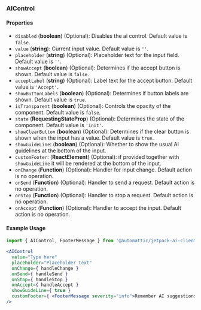 ### AIControl

#### Properties

- `disabled` (**boolean**) (Optional): Disables the ai control. Default value is `false`.
- `value` (**string**): Current input value. Default value is `''`.
- `placeholder` (**string**) (Optional): Placeholder text for the input field. Default value is `''`.
- `showAccept` (**boolean**) (Optional): Determines if the accept button is shown. Default value is `false`.
- `acceptLabel` (**string**) (Optional): Label text for the accept button. Default value is `'Accept'`.
- `showButtonLabels` (**boolean**) (Optional): Determines if button labels are shown. Default value is `true`.
- `isTransparent` (**boolean**) (Optional): Controls the opacity of the component. Default value is `false`.
- `state` (**RequestingStateProp**) (Optional): Determines the state of the component. Default value is `'init'`.
- `showClearButton` (**boolean**) (Optional): Determines if the clear button is shown when the input has a value. Default value is `true`.
- `showGuideLine`: (**boolean**) (Optional): Whether to show the usual AI guidelines at the bottom of the input.
- `customFooter`: (**ReactElement**) (Optional): if provided together with `showGuideLine` it will be rendered at the bottom of the input.
- `onChange` (**Function**) (Optional): Handler for input change. Default action is no operation.
- `onSend` (**Function**) (Optional): Handler to send a request. Default action is no operation.
- `onStop` (**Function**) (Optional): Handler to stop a request. Default action is no operation.
- `onAccept` (**Function**) (Optional): Handler to accept the input. Default action is no operation.

#### Example Usage

```jsx
import { AIControl, FooterMessage } from '@automattic/jetpack-ai-client';

<AIControl
  value="Type here"
  placeholder="Placeholder text"
  onChange={ handleChange }
  onSend={ handleSend }
  onStop={ handleStop }
  onAccept={ handleAccept }
  showGuideLine={ true }
  customFooter={ <FooterMessage severity="info">Remember AI suggestions can be inaccurate</FooterMessage> }
/>
```
